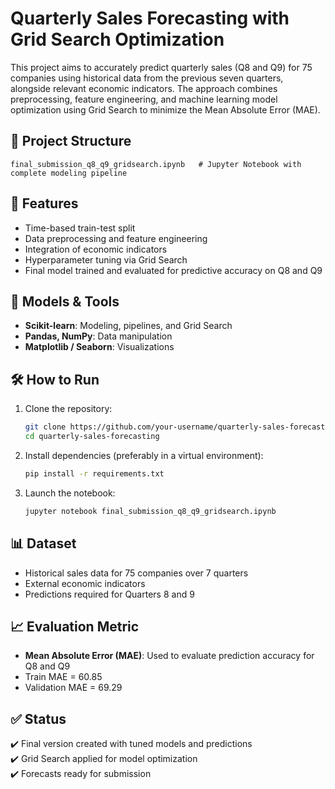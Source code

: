 
# Quarterly Sales Forecasting with Grid Search Optimization

This project aims to accurately predict quarterly sales (Q8 and Q9) for 75 companies using historical data from the previous seven quarters, alongside relevant economic indicators. The approach combines preprocessing, feature engineering, and machine learning model optimization using Grid Search to minimize the Mean Absolute Error (MAE).

## 📁 Project Structure

```
final_submission_q8_q9_gridsearch.ipynb   # Jupyter Notebook with complete modeling pipeline
```

## 🚀 Features

- Time-based train-test split
- Data preprocessing and feature engineering
- Integration of economic indicators
- Hyperparameter tuning via Grid Search
- Final model trained and evaluated for predictive accuracy on Q8 and Q9

## 🧠 Models & Tools

- **Scikit-learn**: Modeling, pipelines, and Grid Search
- **Pandas, NumPy**: Data manipulation
- **Matplotlib / Seaborn**: Visualizations

## 🛠 How to Run

1. Clone the repository:

    ```bash
    git clone https://github.com/your-username/quarterly-sales-forecasting.git
    cd quarterly-sales-forecasting
    ```

2. Install dependencies (preferably in a virtual environment):

    ```bash
    pip install -r requirements.txt
    ```

3. Launch the notebook:

    ```bash
    jupyter notebook final_submission_q8_q9_gridsearch.ipynb
    ```

## 📊 Dataset

- Historical sales data for 75 companies over 7 quarters
- External economic indicators
- Predictions required for Quarters 8 and 9

## 📈 Evaluation Metric

- **Mean Absolute Error (MAE)**: Used to evaluate prediction accuracy for Q8 and Q9
- Train MAE = 60.85
- Validation MAE = 69.29

## ✅ Status

✔️ Final version created with tuned models and predictions  
✔️ Grid Search applied for model optimization  
✔️ Forecasts ready for submission  


